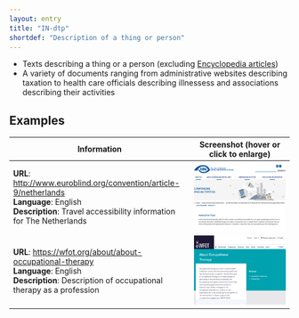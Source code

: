 ```yaml
---
layout: entry
title: "IN-dtp"
shortdef: "Description of a thing or person"
---
```


- Texts describing a thing or a person (excluding [Encyclopedia articles](IN-en))
- A variety of documents ranging from administrative websites describing taxation to health care officials describing illnessess and associations describing their activities


<!-- details -->

## Examples

<!-- START GENERATED SCREENSHOT GALLERY -->
<!--     NOTE: this screenshot gallery is automatically generated.       -->
<!--     Please avoid modifying it manually: any changes will be         -->
<!--     overwritten the next time the generation script is run.         -->
<table class="website-examples">
  <thead>
    <tr>
      <th class="website-examples-col-1">Information</th>
      <th class="website-examples-col-2">Screenshot (hover or click to enlarge)</th>
    </tr>
  </thead>
  <tbody>
    <tr>
      <td>
        <div class="img-url"><b>URL</b>: <a href="http://www.euroblind.org/convention/article-9/netherlands">http://www.euroblind.org/convention/article-9/netherlands</a></div>
        <div class="img-info"><b>Language</b>: English</div>
        <div class="img-info"><b>Description</b>: Travel accessibility information for The Netherlands</div>
      </td>
      <td><a href="../static/screenshots/IN-dtp/www.euroblind.org_convention_article-9_netherlands--2048x1536.png"><img class="thumbnail" src="../static/screenshots/IN-dtp/www.euroblind.org_convention_article-9_netherlands--2048x1536.png" alt="screenshot of www.euroblind.org_convention_article-9_netherlands--2048x1536"></a></td>
    </tr>
    <tr>
      <td>
        <div class="img-url"><b>URL</b>: <a href="https://wfot.org/about/about-occupational-therapy">https://wfot.org/about/about-occupational-therapy</a></div>
        <div class="img-info"><b>Language</b>: English</div>
        <div class="img-info"><b>Description</b>: Description of occupational therapy as a profession</div>
      </td>
      <td><a href="../static/screenshots/IN-dtp/wfot.org_about_about-occupational-therapy--2048x1536.png"><img class="thumbnail" src="../static/screenshots/IN-dtp/wfot.org_about_about-occupational-therapy--2048x1536.png" alt="screenshot of wfot.org_about_about-occupational-therapy--2048x1536"></a></td>
    </tr>
  </tbody>
</table>
<!-- END GENERATED SCREENSHOT GALLERY -->
